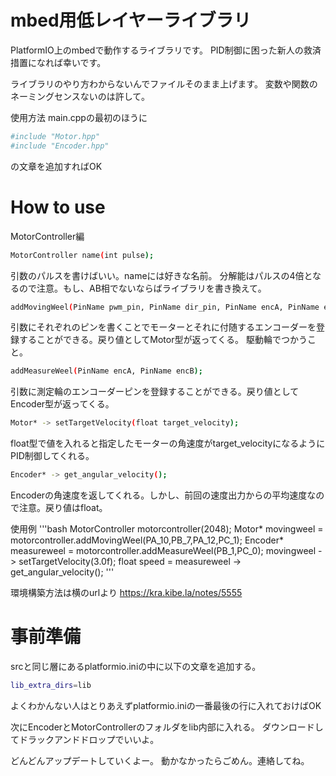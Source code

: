 # mbed用低レイヤーライブラリ
PlatformIO上のmbedで動作するライブラリです。
PID制御に困った新人の救済措置になれば幸いです。

ライブラリのやり方わからないんでファイルそのまま上げます。
変数や関数のネーミングセンスないのは許して。


使用方法
main.cppの最初のほうに

```bash
#include "Motor.hpp"
#include "Encoder.hpp"
```

の文章を追加すればOK

# How to use
MotorController編
```bash
MotorController name(int pulse);
```
  引数のパルスを書けばいい。nameには好きな名前。
  分解能はパルスの4倍となるので注意。もし、AB相でないならばライブラリを書き換えて。

```bash
addMovingWeel(PinName pwm_pin, PinName dir_pin, PinName encA, PinName encB);
```
  引数にそれぞれのピンを書くことでモーターとそれに付随するエンコーダーを登録することができる。戻り値としてMotor型が返ってくる。
  駆動輪でつかうこと。

```bash
addMeasureWeel(PinName encA, PinName encB);
```
  引数に測定輪のエンコーダーピンを登録することができる。戻り値としてEncoder型が返ってくる。
  
```bash
Motor* -> setTargetVelocity(float target_velocity);
```
  float型で値を入れると指定したモーターの角速度がtarget_velocityになるようにPID制御してくれる。

```bash
Encoder* -> get_angular_velocity();
```
  Encoderの角速度を返してくれる。しかし、前回の速度出力からの平均速度なので注意。戻り値はfloat。

使用例
'''bash
MotorController motorcontroller(2048);
Motor* movingweel = motorcontroller.addMovingWeel(PA_10,PB_7,PA_12,PC_1);
Encoder* measureweel = motorcontroller.addMeasureWeel(PB_1,PC_0);
movingweel -> setTargetVelocity(3.0f);
float speed = measureweel -> get_angular_velocity();
'''

環境構築方法は横のurlより
https://kra.kibe.la/notes/5555

# 事前準備
srcと同じ層にあるplatformio.iniの中に以下の文章を追加する。

```bash
lib_extra_dirs=lib
```

よくわかんない人はとりあえずplatformio.iniの一番最後の行に入れておけばOK

次にEncoderとMotorControllerのフォルダをlib内部に入れる。
ダウンロードしてドラックアンドドロップでいいよ。

どんどんアップデートしていくよー。
動かなかったらごめん。連絡してね。
